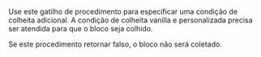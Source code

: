 Use este gatilho de procedimento para especificar uma condição de colheita adicional.
A condição de colheita vanilla e personalizada precisa ser atendida para que o bloco seja colhido.

Se este procedimento retornar falso, o bloco não será coletado.

